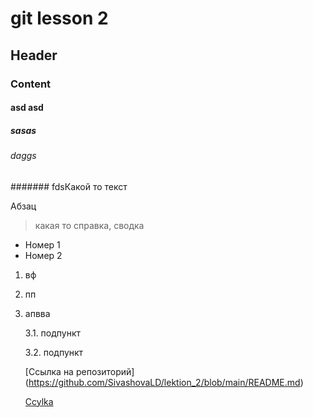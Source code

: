 # git lesson 2
## Header
### Content
#### asd asd
##### sasas
###### daggs
####### fdsКакой то текст

Абзац

> какая то справка, сводка

* Номер 1
* Номер 2

1. вф
2. пп
3. апвва

    3.1. подпункт

    3.2. подпункт


   [Ссылка на репозиторий] (https://github.com/SivashovaLD/lektion_2/blob/main/README.md)

   [Ccylka](folder/README.md)